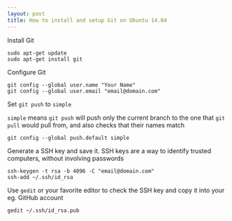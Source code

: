 ```yaml
---
layout: post
title: How to install and setup Git on Ubuntu 14.04
---
```


Install Git

```
sudo apt-get update
sudo apt-get install git
```

<!--more-->

Configure Git

```
git config --global user.name "Your Name"
git config --global user.email "email@domain.com"
```

Set `git push` to `simple`

`simple` means `git push` will push only the current branch to the one that `git pull` would pull from, and also checks that their names match

```
git config --global push.default simple
```

Generate a SSH key and save it. 
SSH keys are a way to identify trusted computers, without involving passwords

```
ssh-keygen -t rsa -b 4096 -C "email@domain.com"
ssh-add ~/.ssh/id_rsa
```

Use `gedit` or your favorite editor to check the SSH key and copy it into your eg. GitHub account

```
gedit ~/.ssh/id_rsa.pub
```